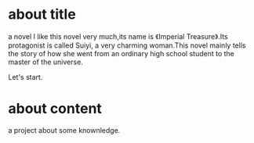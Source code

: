 # about title

a novel
I like this novel very much,its name is 《Imperial Treasure》.Its protagonist is called Suiyi, a very charming woman.This novel mainly tells the story of how she went from an ordinary high school student to the master of the universe.

Let's start.

# about content

a project about some knownledge.
